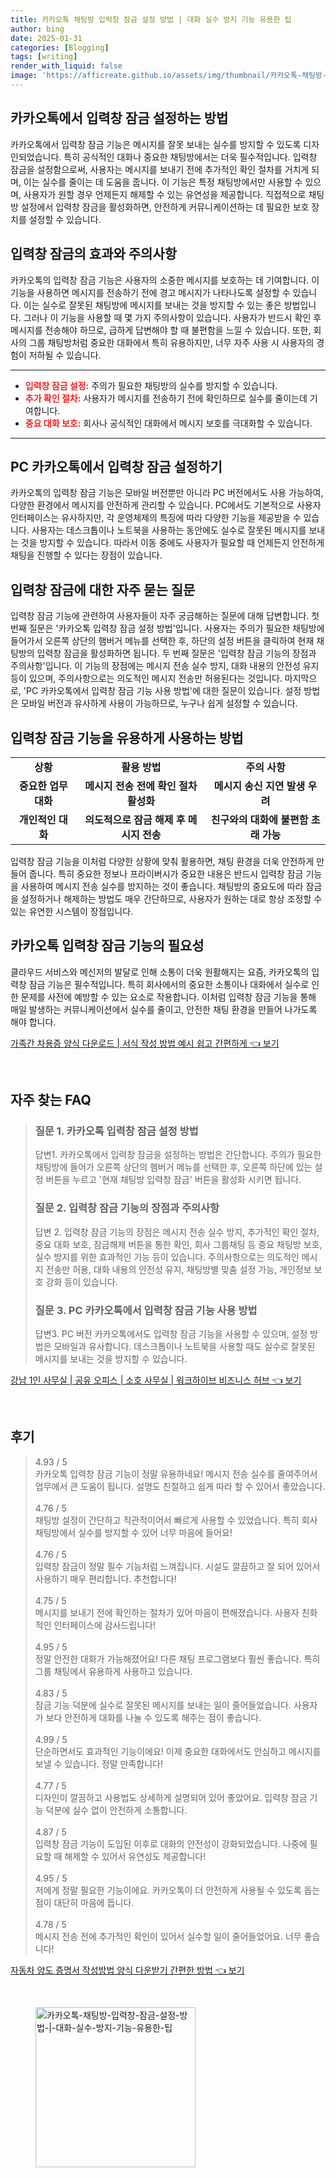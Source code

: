 ```yaml
---
title: 카카오톡 채팅방 입력창 잠금 설정 방법 | 대화 실수 방지 기능 유용한 팁
author: bing
date: 2025-01-31
categories: [Blogging]
tags: [writing]
render_with_liquid: false
image: 'https://afficreate.github.io/assets/img/thumbnail/카카오톡-채팅방-입력창-잠금-설정-방법-|-대화-실수-방지-기능-유용한-팁.webp'
---
```



<h2 id='카카오톡_입력창_잠금_기능'>카카오톡에서 입력창 잠금 설정하는 방법</h2>

<p>카카오톡에서 입력창 잠금 기능은 메시지를 잘못 보내는 실수를 방지할 수 있도록 디자인되었습니다. 특히 공식적인 대화나 중요한 채팅방에서는 더욱 필수적입니다. 입력창 잠금을 설정함으로써, 사용자는 메시지를 보내기 전에 추가적인 확인 절차를 거치게 되며, 이는 실수를 줄이는 데 도움을 줍니다. 이 기능은 특정 채팅방에서만 사용할 수 있으며, 사용자가 원할 경우 언제든지 해제할 수 있는 유연성을 제공합니다. 직접적으로 채팅방 설정에서 입력창 잠금을 활성화하면, 안전하게 커뮤니케이션하는 데 필요한 보호 장치를 설정할 수 있습니다.</p>

<h2 id='입력창_잠금의_장점과_주의사항'>입력창 잠금의 효과와 주의사항</h2>

<p>카카오톡의 입력창 잠금 기능은 사용자의 소중한 메시지를 보호하는 데 기여합니다. 이 기능을 사용하면 메시지를 전송하기 전에 경고 메시지가 나타나도록 설정할 수 있습니다. 이는 실수로 잘못된 채팅방에 메시지를 보내는 것을 방지할 수 있는 좋은 방법입니다. 그러나 이 기능을 사용할 때 몇 가지 주의사항이 있습니다. 사용자가 반드시 확인 후 메시지를 전송해야 하므로, 급하게 답변해야 할 때 불편함을 느낄 수 있습니다. 또한, 회사의 그룹 채팅방처럼 중요한 대화에서 특히 유용하지만, 너무 자주 사용 시 사용자의 경험이 저하될 수 있습니다.</p>

<hr />

<ul>
    <li><b><span style="color: #ee2323;">입력창 잠금 설정:</span></b> 주의가 필요한 채팅방의 실수를 방지할 수 있습니다.</li>
    <li><b><span style="color: #ee2323;">추가 확인 절차:</span></b> 사용자가 메시지를 전송하기 전에 확인하므로 실수를 줄이는데 기여합니다.</li>
    <li><b><span style="color: #ee2323;">중요 대화 보호:</span></b> 회사나 공식적인 대화에서 메시지 보호를 극대화할 수 있습니다.</li>
</ul>

<hr />

<h2 id='PC에서_입력창_잠금_사용하기'>PC 카카오톡에서 입력창 잠금 설정하기</h2>

<p>카카오톡의 입력창 잠금 기능은 모바일 버전뿐만 아니라 PC 버전에서도 사용 가능하여, 다양한 환경에서 메시지를 안전하게 관리할 수 있습니다. PC에서도 기본적으로 사용자 인터페이스는 유사하지만, 각 운영체제의 특징에 따라 다양한 기능을 제공받을 수 있습니다. 사용자는 데스크톱이나 노트북을 사용하는 동안에도 실수로 잘못된 메시지를 보내는 것을 방지할 수 있습니다. 따라서 이동 중에도 사용자가 필요할 때 언제든지 안전하게 채팅을 진행할 수 있다는 장점이 있습니다.</p>

<h2 id='자주_묻는_질문_QNA'>입력창 잠금에 대한 자주 묻는 질문</h2>

<p>입력창 잠금 기능에 관련하여 사용자들이 자주 궁금해하는 질문에 대해 답변합니다. 첫 번째 질문은 '카카오톡 입력창 잠금 설정 방법'입니다. 사용자는 주의가 필요한 채팅방에 들어가서 오른쪽 상단의 햄버거 메뉴를 선택한 후, 하단의 설정 버튼을 클릭하여 현재 채팅방의 입력창 잠금을 활성화하면 됩니다. 두 번째 질문은 '입력창 잠금 기능의 장점과 주의사항'입니다. 이 기능의 장점에는 메시지 전송 실수 방지, 대화 내용의 안전성 유지 등이 있으며, 주의사항으로는 의도적인 메시지 전송만 허용된다는 것입니다. 마지막으로, 'PC 카카오톡에서 입력창 잠금 기능 사용 방법'에 대한 질문이 있습니다. 설정 방법은 모바일 버전과 유사하게 사용이 가능하므로, 누구나 쉽게 설정할 수 있습니다.</p>

<h2 id='입력창_잠금_기능_활용하기'>입력창 잠금 기능을 유용하게 사용하는 방법</h2>

<table>
    <tr>
        <td style="text-align: center; height: 17px;"><b>상황</b></td>
        <td style="text-align: center; height: 17px;"><b>활용 방법</b></td>
        <td style="text-align: center; height: 17px;"><b>주의 사항</b></td>
    </tr>
    <tr>
        <td style="text-align: center; height: 17px;"><b>중요한 업무 대화</b></td>
        <td style="text-align: center; height: 17px;"><b>메시지 전송 전에 확인 절차 활성화</b></td>
        <td style="text-align: center; height: 17px;"><b>메시지 송신 지연 발생 우려</b></td>
    </tr>
    <tr>
        <td style="text-align: center; height: 17px;"><b>개인적인 대화</b></td>
        <td style="text-align: center; height: 17px;"><b>의도적으로 잠금 해제 후 메시지 전송</b></td>
        <td style="text-align: center; height: 17px;"><b>친구와의 대화에 불편함 초래 가능</b></td>
    </tr>
</table>

<p>입력창 잠금 기능을 이처럼 다양한 상황에 맞춰 활용하면, 채팅 환경을 더욱 안전하게 만들어 줍니다. 특히 중요한 정보나 프라이버시가 중요한 내용은 반드시 입력창 잠금 기능을 사용하여 메시지 전송 실수를 방지하는 것이 좋습니다. 채팅방의 중요도에 따라 잠금을 설정하거나 해제하는 방법도 매우 간단하므로, 사용자가 원하는 대로 항상 조정할 수 있는 유연한 시스템이 장점입니다.</p>

<h2 id='마무리'>카카오톡 입력창 잠금 기능의 필요성</h2>

<p>클라우드 서비스와 메신저의 발달로 인해 소통이 더욱 원활해지는 요즘, 카카오톡의 입력창 잠금 기능은 필수적입니다. 특히 회사에서의 중요한 소통이나 대화에서 실수로 인한 문제를 사전에 예방할 수 있는 요소로 작용합니다. 이처럼 입력창 잠금 기능을 통해 매일 발생하는 커뮤니케이션에서 실수를 줄이고, 안전한 채팅 환경을 만들어 나가도록 해야 합니다.</p>


<p><a class="click-button" title="가족간 차용증 양식 다운로드 | 서식 작성 방법 예시 쉽고 간편하게" href="https://afficreate.github.io/posts/%EA%B0%80%EC%A1%B1%EA%B0%84-%EC%B0%A8%EC%9A%A9%EC%A6%9D-%EC%96%91%EC%8B%9D-%EB%8B%A4%EC%9A%B4%EB%A1%9C%EB%93%9C-%EC%84%9C%EC%8B%9D-%EC%9E%91%EC%84%B1-%EB%B0%A9%EB%B2%95-%EC%98%88%EC%8B%9C-%EC%89%BD%EA%B3%A0-%EA%B0%84%ED%8E%B8%ED%95%98%EA%B2%8C/" rel="dofollow">가족간 차용증 양식 다운로드 | 서식 작성 방법 예시 쉽고 간편하게 👈 보기</a></p><br>
<h2 id='자주_찾는_FAQ'>자주 찾는 FAQ</h2>
<div itemscope="" itemtype="https://schema.org/FAQPage">
    <blockquote>
        <div itemscope="" itemprop="mainEntity" itemtype="https://schema.org/Question">
            <h3 itemprop="name">질문 1. 카카오톡 입력창 잠금 설정 방법</h3>
            <div itemscope="" itemprop="acceptedAnswer" itemtype="https://schema.org/Answer">
                <span itemprop="text">
                    <p>답변1. 카카오톡에서 입력창 잠금을 설정하는 방법은 간단합니다. 주의가 필요한 채팅방에 들어가 오른쪽 상단의 햄버거 메뉴를 선택한 후, 오른쪽 하단에 있는 설정 버튼을 누르고 '현재 채팅방 입력창 잠금' 버튼을 활성화 시키면 됩니다.</p>
                </span>
            </div>
        </div>
        <div itemscope="" itemprop="mainEntity" itemtype="https://schema.org/Question">
            <h3 itemprop="name">질문 2. 입력창 잠금 기능의 장점과 주의사항</h3>
            <div itemscope="" itemprop="acceptedAnswer" itemtype="https://schema.org/Answer">
                <span itemprop="text">
                    <p>답변 2. 입력창 잠금 기능의 장점은 메시지 전송 실수 방지, 추가적인 확인 절차, 중요 대화 보호, 잠금해제 버튼을 통한 확인, 회사 그룹채팅 등 중요 채팅방 보호, 실수 방지를 위한 효과적인 기능 등이 있습니다. 주의사항으로는 의도적인 메시지 전송만 허용, 대화 내용의 안전성 유지, 채팅방별 맞춤 설정 가능, 개인정보 보호 강화 등이 있습니다.</p>
                </span>
            </div>
        </div>
        <div itemscope="" itemprop="mainEntity" itemtype="https://schema.org/Question">
            <h3 itemprop="name">질문 3. PC 카카오톡에서 입력창 잠금 기능 사용 방법</h3>
            <div itemscope="" itemprop="acceptedAnswer" itemtype="https://schema.org/Answer">
                <span itemprop="text">
                    <p>답변3. PC 버전 카카오톡에서도 입력창 잠금 기능을 사용할 수 있으며, 설정 방법은 모바일과 유사합니다. 데스크톱이나 노트북을 사용할 때도 실수로 잘못된 메시지를 보내는 것을 방지할 수 있습니다.</p>
                </span>
            </div>
        </div>
    </blockquote>
</div>
<p><a class="click-button" title="강남 1인 사무실 | 공유 오피스 | 소호 사무실 | 워크하이브 비즈니스 허브" href="https://afficreate.github.io/posts/%EA%B0%95%EB%82%A8-1%EC%9D%B8-%EC%82%AC%EB%AC%B4%EC%8B%A4-%EA%B3%B5%EC%9C%A0-%EC%98%A4%ED%94%BC%EC%8A%A4-%EC%86%8C%ED%98%B8-%EC%82%AC%EB%AC%B4%EC%8B%A4-%EC%9B%8C%ED%81%AC%ED%95%98%EC%9D%B4%EB%B8%8C-%EB%B9%84%EC%A6%88%EB%8B%88%EC%8A%A4-%ED%97%88%EB%B8%8C/" rel="dofollow">강남 1인 사무실 | 공유 오피스 | 소호 사무실 | 워크하이브 비즈니스 허브 👈 보기</a></p><br>
<h2 id='후기'>후기</h2>
<div itemscope itemtype="https://schema.org/Product">
  <blockquote>
  <div itemprop="review" itemscope itemtype="https://schema.org/Review">
      <div itemprop="reviewRating" itemscope itemtype="https://schema.org/Rating"> <span itemprop="ratingValue">4.93</span> / <span itemprop="bestRating">5</span> </div>
      <span itemprop="reviewBody">카카오톡 입력창 잠금 기능이 정말 유용하네요! 메시지 전송 실수를 줄여주어서 업무에서 큰 도움이 됩니다. 설명도 친절하고 쉽게 따라 할 수 있어서 좋았습니다.</span>
  </div>
  <br>
  <div itemprop="review" itemscope itemtype="https://schema.org/Review">
      <div itemprop="reviewRating" itemscope itemtype="https://schema.org/Rating"> <span itemprop="ratingValue">4.76</span> / <span itemprop="bestRating">5</span> </div>
      <span itemprop="reviewBody">채팅방 설정이 간단하고 직관적이어서 빠르게 사용할 수 있었습니다. 특히 회사 채팅방에서 실수를 방지할 수 있어 너무 마음에 들어요!</span>
  </div>
  <br>
  <div itemprop="review" itemscope itemtype="https://schema.org/Review">
      <div itemprop="reviewRating" itemscope itemtype="https://schema.org/Rating"> <span itemprop="ratingValue">4.76</span> / <span itemprop="bestRating">5</span> </div>
      <span itemprop="reviewBody">입력창 잠금이 정말 필수 기능처럼 느껴집니다. 시설도 깔끔하고 잘 되어 있어서 사용하기 매우 편리합니다. 추천합니다!</span>
  </div>
  <br>
  <div itemprop="review" itemscope itemtype="https://schema.org/Review">
      <div itemprop="reviewRating" itemscope itemtype="https://schema.org/Rating"> <span itemprop="ratingValue">4.75</span> / <span itemprop="bestRating">5</span> </div>
      <span itemprop="reviewBody">메시지를 보내기 전에 확인하는 절차가 있어 마음이 편해졌습니다. 사용자 친화적인 인터페이스에 감사드립니다!</span>
  </div>
  <br>
  <div itemprop="review" itemscope itemtype="https://schema.org/Review">
      <div itemprop="reviewRating" itemscope itemtype="https://schema.org/Rating"> <span itemprop="ratingValue">4.95</span> / <span itemprop="bestRating">5</span> </div>
      <span itemprop="reviewBody">정말 안전한 대화가 가능해졌어요! 다른 채팅 프로그램보다 훨씬 좋습니다. 특히 그룹 채팅에서 유용하게 사용하고 있습니다.</span>
  </div>
  <br>
  <div itemprop="review" itemscope itemtype="https://schema.org/Review">
      <div itemprop="reviewRating" itemscope itemtype="https://schema.org/Rating"> <span itemprop="ratingValue">4.83</span> / <span itemprop="bestRating">5</span> </div>
      <span itemprop="reviewBody">잠금 기능 덕분에 실수로 잘못된 메시지를 보내는 일이 줄어들었습니다. 사용자가 보다 안전하게 대화를 나눌 수 있도록 해주는 점이 좋습니다.</span>
  </div>
  <br>
  <div itemprop="review" itemscope itemtype="https://schema.org/Review">
      <div itemprop="reviewRating" itemscope itemtype="https://schema.org/Rating"> <span itemprop="ratingValue">4.99</span> / <span itemprop="bestRating">5</span> </div>
      <span itemprop="reviewBody">단순하면서도 효과적인 기능이에요! 이제 중요한 대화에서도 안심하고 메시지를 보낼 수 있습니다. 정말 만족합니다!</span>
  </div>
  <br>
  <div itemprop="review" itemscope itemtype="https://schema.org/Review">
      <div itemprop="reviewRating" itemscope itemtype="https://schema.org/Rating"> <span itemprop="ratingValue">4.77</span> / <span itemprop="bestRating">5</span> </div>
      <span itemprop="reviewBody">디자인이 깔끔하고 사용법도 상세하게 설명되어 있어 좋았어요. 입력창 잠금 기능 덕분에 실수 없이 안전하게 소통합니다.</span>
  </div>
  <br>
  <div itemprop="review" itemscope itemtype="https://schema.org/Review">
      <div itemprop="reviewRating" itemscope itemtype="https://schema.org/Rating"> <span itemprop="ratingValue">4.87</span> / <span itemprop="bestRating">5</span> </div>
      <span itemprop="reviewBody">입력창 잠금 기능이 도입된 이후로 대화의 안전성이 강화되었습니다. 나중에 필요할 때 해제할 수 있어서 유연성도 제공합니다!</span>
  </div>
  <br>
  <div itemprop="review" itemscope itemtype="https://schema.org/Review">
      <div itemprop="reviewRating" itemscope itemtype="https://schema.org/Rating"> <span itemprop="ratingValue">4.95</span> / <span itemprop="bestRating">5</span> </div>
      <span itemprop="reviewBody">저에게 정말 필요한 기능이에요. 카카오톡이 더 안전하게 사용될 수 있도록 돕는 점이 대단히 마음에 듭니다.</span>
  </div>
  <br>
  <div itemprop="review" itemscope itemtype="https://schema.org/Review">
      <div itemprop="reviewRating" itemscope itemtype="https://schema.org/Rating"> <span itemprop="ratingValue">4.78</span> / <span itemprop="bestRating">5</span> </div>
      <span itemprop="reviewBody">메시지 전송 전에 추가적인 확인이 있어서 실수할 일이 줄어들었어요. 너무 좋습니다!</span>
  </div>
  </blockquote>
</div>
<p><a class="click-button" title="자동차 양도 증명서 작성방법 양식 다운받기 간편한 방법" href="https://afficreate.github.io/posts/%EC%9E%90%EB%8F%99%EC%B0%A8-%EC%96%91%EB%8F%84-%EC%A6%9D%EB%AA%85%EC%84%9C-%EC%9E%91%EC%84%B1%EB%B0%A9%EB%B2%95-%EC%96%91%EC%8B%9D-%EB%8B%A4%EC%9A%B4%EB%B0%9B%EA%B8%B0-%EA%B0%84%ED%8E%B8%ED%95%9C-%EB%B0%A9%EB%B2%95/" rel="dofollow">자동차 양도 증명서 작성방법 양식 다운받기 간편한 방법 👈 보기</a></p><br>
<figure class="image"><img src="https://afficreate.github.io/assets/img/thumbnail/카카오톡-채팅방-입력창-잠금-설정-방법-|-대화-실수-방지-기능-유용한-팁.webp" alt="카카오톡-채팅방-입력창-잠금-설정-방법-|-대화-실수-방지-기능-유용한-팁" width="256" height="256"></figure>